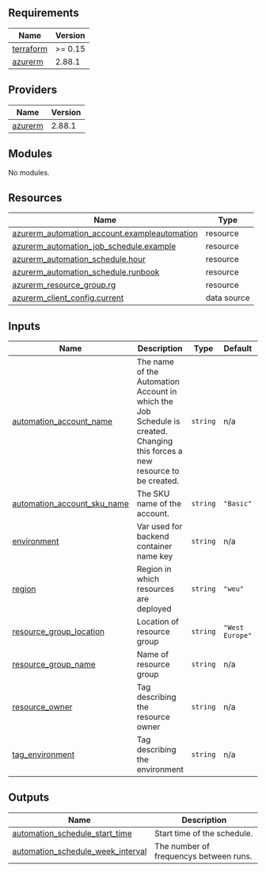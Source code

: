 <!-- BEGIN_TF_DOCS -->
## Requirements

| Name | Version |
|------|---------|
| <a name="requirement_terraform"></a> [terraform](#requirement\_terraform) | >= 0.15 |
| <a name="requirement_azurerm"></a> [azurerm](#requirement\_azurerm) | 2.88.1 |

## Providers

| Name | Version |
|------|---------|
| <a name="provider_azurerm"></a> [azurerm](#provider\_azurerm) | 2.88.1 |

## Modules

No modules.

## Resources

| Name | Type |
|------|------|
| [azurerm_automation_account.exampleautomation](https://registry.terraform.io/providers/hashicorp/azurerm/2.88.1/docs/resources/automation_account) | resource |
| [azurerm_automation_job_schedule.example](https://registry.terraform.io/providers/hashicorp/azurerm/2.88.1/docs/resources/automation_job_schedule) | resource |
| [azurerm_automation_schedule.hour](https://registry.terraform.io/providers/hashicorp/azurerm/2.88.1/docs/resources/automation_schedule) | resource |
| [azurerm_automation_schedule.runbook](https://registry.terraform.io/providers/hashicorp/azurerm/2.88.1/docs/resources/automation_schedule) | resource |
| [azurerm_resource_group.rg](https://registry.terraform.io/providers/hashicorp/azurerm/2.88.1/docs/resources/resource_group) | resource |
| [azurerm_client_config.current](https://registry.terraform.io/providers/hashicorp/azurerm/2.88.1/docs/data-sources/client_config) | data source |

## Inputs

| Name | Description | Type | Default | Required |
|------|-------------|------|---------|:--------:|
| <a name="input_automation_account_name"></a> [automation\_account\_name](#input\_automation\_account\_name) | The name of the Automation Account in which the Job Schedule is created. Changing this forces a new resource to be created. | `string` | n/a | yes |
| <a name="input_automation_account_sku_name"></a> [automation\_account\_sku\_name](#input\_automation\_account\_sku\_name) | The SKU name of the account. | `string` | `"Basic"` | no |
| <a name="input_environment"></a> [environment](#input\_environment) | Var used for backend container name key | `string` | n/a | yes |
| <a name="input_region"></a> [region](#input\_region) | Region in which resources are deployed | `string` | `"weu"` | no |
| <a name="input_resource_group_location"></a> [resource\_group\_location](#input\_resource\_group\_location) | Location of resource group | `string` | `"West Europe"` | no |
| <a name="input_resource_group_name"></a> [resource\_group\_name](#input\_resource\_group\_name) | Name of resource group | `string` | n/a | yes |
| <a name="input_resource_owner"></a> [resource\_owner](#input\_resource\_owner) | Tag describing the resource owner | `string` | n/a | yes |
| <a name="input_tag_environment"></a> [tag\_environment](#input\_tag\_environment) | Tag describing the environment | `string` | n/a | yes |

## Outputs

| Name | Description |
|------|-------------|
| <a name="output_automation_schedule_start_time"></a> [automation\_schedule\_start\_time](#output\_automation\_schedule\_start\_time) | Start time of the schedule. |
| <a name="output_automation_schedule_week_interval"></a> [automation\_schedule\_week\_interval](#output\_automation\_schedule\_week\_interval) | The number of frequencys between runs. |
<!-- END_TF_DOCS -->
